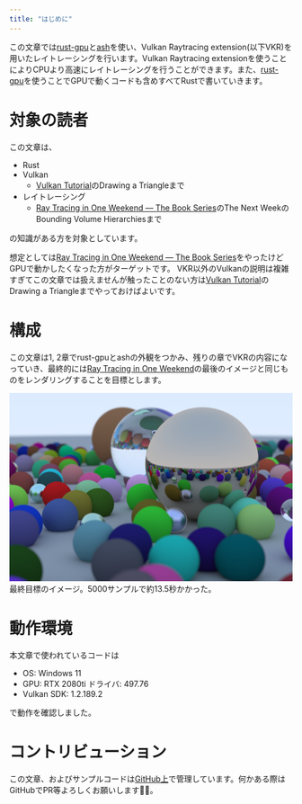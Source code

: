 ```yaml
---
title: "はじめに"
---
```


この文章では[rust-gpu](https://github.com/EmbarkStudios/rust-gpu)と[ash](https://github.com/MaikKlein/ash)を使い、Vulkan Raytracing extension(以下VKR)を用いたレイトレーシングを行います。Vulkan Raytracing extensionを使うことによりCPUより高速にレイトレーシングを行うことができます。また、[rust-gpu](https://github.com/EmbarkStudios/rust-gpu)を使うことでGPUで動くコードも含めすべてRustで書いていきます。

# 対象の読者

この文章は、

- Rust
- Vulkan
    - [Vulkan Tutorial](https://vulkan-tutorial.com/Introduction)のDrawing a Triangleまで
- レイトレーシング
    - [Ray Tracing in One Weekend — The Book Series](https://raytracing.github.io/)のThe Next WeekのBounding Volume Hierarchiesまで

の知識がある方を対象としています。

想定としては[Ray Tracing in One Weekend — The Book Series](https://raytracing.github.io/)をやったけどGPUで動かしたくなった方がターゲットです。
VKR以外のVulkanの説明は複雑すぎてこの文章では扱えませんが触ったことのない方は[Vulkan Tutorial](https://vulkan-tutorial.com/Introduction)のDrawing a Triangleまでやっておけばよいです。

# 構成

この文章は1, 2章でrust-gpuとashの外観をつかみ、残りの章でVKRの内容になっていき、最終的には[Ray Tracing in One Weekend](https://raytracing.github.io/books/RayTracingInOneWeekend.html)の最後のイメージと同じものをレンダリングすることを目標とします。

![bench](/images/weekend.png)
最終目標のイメージ。5000サンプルで約13.5秒かかった。

# 動作環境

本文章で使われているコードは

- OS: Windows 11
- GPU: RTX 2080ti ドライバ: 497.76
- Vulkan SDK: 1.2.189.2

で動作を確認しました。

# コントリビューション

この文章、およびサンプルコードは[GitHub上](https://github.com/hatoo/zenn-content)で管理しています。何かある際はGitHubでPR等よろしくお願いします🙇‍♂️。